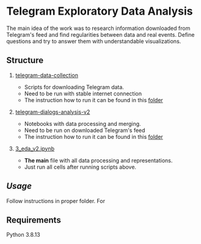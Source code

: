 # Telegram Exploratory Data Analysis

The main idea of the work was to research information downloaded from Telegram's feed and find regularities between data and real events. Define questions and try to answer them with understandable visualizations.

## Structure

1. [telegram-data-collection](https://github.com/SanGreel/telegram-data-collection)
    - Scripts for downloading Telegram data.
    - Need to be run with stable internet connection
    - The instruction how to run it can be found in this [folder](https://github.com/SanGreel/telegram-data-collection)

2. [telegram-dialogs-analysis-v2](https://github.com/74R45/telegram-dialogs-analysis-v2)
    - Notebooks with data processing and merging.
    - Need to be run on downloaded Telegram's feed
    - The instruction how to run it can be found in this [folder](https://github.com/SanGreel/telegram-dialogs-analysis-v2)
    
3. [3_eda_v2.ipynb](https://github.com/MikLay/telegram-eda/blob/main/3_eda_v2.ipynb)
    - **The main** file with all data processing and representations. 
    - Just run all cells after running scripts above.

## *Usage*

Follow instructions in proper folder.
For 

## **Requirements**
Python 3.8.13
